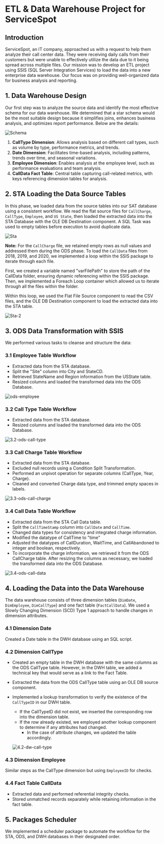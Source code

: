 # ETL & Data Warehouse Project for ServiceSpot

## Introduction

ServiceSpot, an IT company, approached us with a request to help them analyze their call center data. They were receiving daily calls from their customers but were unable to effectively utilize the data due to it being spread across multiple files. Our mission was to develop an ETL project using SSIS (SQL Server Integration Services) to load the data into a new enterprise data warehouse. Our focus was on providing well-organized data for business analysis and reporting.

## 1. Data Warehouse Design

Our first step was to analyze the source data and identify the most effective schema for our data warehouse. We determined that a star schema would be the most suitable design because it simplifies joins, enhances business analysis, and optimizes report performance. Below are the details:

![Schema](./Images/1-schema-etl.png)

1. **CallType Dimension**: Allows analysis based on different call types, such as volume by type, performance metrics, and trends.
2. **Date Dimension**: Facilitates time-based analysis, including patterns, trends over time, and seasonal variations.
3. **Employee Dimension**: Enables analysis at the employee level, such as performance evaluations and team analysis.
4. **CallData Fact Table**: Central table capturing call-related metrics, with keys referencing dimension tables for analysis.

## 2. STA Loading the Data Source Tables

In this phase, we loaded data from the source tables into our SAT database using a consistent workflow. We read the flat source files for `CallCharge`, `CallType`, `Employee`, and `US State`, then loaded the extracted data into the STA Database with the OLE DB Destination component. A SQL Task was used to empty tables before execution to avoid duplicate data.

![Sta](./Images/2-sta.png)

**Note:** For the `CallCharge` file, we retained empty rows as null values and addressed them during the ODS phase. To load the `CallData` files from 2018, 2019, and 2020, we implemented a loop within the SSIS package to iterate through each file.

First, we created a variable named "varFilePath" to store the path of the CallData folder, ensuring dynamic referencing within the SSIS package. Then, we implemented a Foreach Loop container which allowed us to iterate through all the files within the folder.

Within this loop, we used the Flat File Source component to read the CSV files, and the OLE DB Destination component to load the extracted data into the STA table.

![Sta-2](./Images/2-sta-call-data.png)

## 3. ODS Data Transformation with SSIS

We performed various tasks to cleanse and structure the data:

### 3.1 Employee Table Workflow
- Extracted data from the STA database.
- Split the "Site" column into City and StateCD.
- Retrieved StateName and Region information from the USState table.
- Resized columns and loaded the transformed data into the ODS Database.

![ods-employee](./Images/3.1-ods-employee.png)

### 3.2 Call Type Table Workflow
- Extracted data from the STA database.
- Resized columns and loaded the transformed data into the ODS Database.

![3.2-ods-call-type](./Images/3.2-ods-call-type.png)

### 3.3 Call Charge Table Workflow
- Extracted data from the STA database.
- Excluded null records using a Condition Split Transformation.
- Performed an unpivot operation for separate columns (CallType, Year, Charge).
- Cleaned and converted Charge data type, and trimmed empty spaces in labels.

![3.3-ods-call-charge](./Images/3.3-ods-call-charge.png)

### 3.4 Call Data Table Workflow
- Extracted data from the STA Call Data table.
- Split the `CallTimeStamp` column into `CallDate` and `CallTime`.
- Changed data types for consistency and integrated charge information.
- Modified the datatype of CallTime to "time"
- Adjusted the datatypes of CallDuration, WaitTime, and CallAbandoned to integer and boolean, respectively.
- To incorporate the charge information, we retrieved it from the ODS CallCharge table. After resizing the columns as necessary, we loaded the transformed data into the ODS Database.

![3.4-ods-call-data](./Images/3.4-ods-call-data.png)

## 4. Loading the Data into the Data Warehouse

The data warehouse consists of three dimension tables (`DimDate`, `DimEmployee`, `DimCallType`) and one fact table (`FactCallData`). We used a Slowly Changing Dimension (SCD) Type 1 approach to handle changes in dimension attributes.

### 4.1 Dimension Date
Created a Date table in the DWH database using an SQL script.

### 4.2 Dimension CallType
- Created an empty table in the DWH database with the same columns as the ODS CallType table. However, in the DWH table, we added a technical key that would serve as a link to the Fact Table.
- Extracted the data from the ODS CallType table using an OLE DB source component.
- Implemented a lookup transformation  to verify the existence of the `CallTypeID` in our DWH table.
    - If the CallTypeID did not exist, we inserted the corresponding row into the dimension table.
    - If the row already existed, we employed another lookup component to determine if any attributes had changed.
      - In the case of attribute changes, we updated the table accordingly.

  ![4.2-dw-call-type](./Images/4.2-dw-call-type.png)


### 4.3 Dimension Employee
Similar steps as the CallType dimension but using `EmployeeID` for checks.

### 4.4 Fact Table CallData
- Extracted data and performed referential integrity checks.
- Stored unmatched records separately while retaining information in the fact table.

## 5. Packages Scheduler

We implemented a scheduler package to automate the workflow for the STA, ODS, and DWH databases in their designated order.
